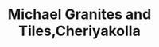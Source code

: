 ---
title: "Michael Granites and Tiles,Cheriyakolla"
url: /neyyattinkara/michael-granites-and-tiles-cheriyakolla/
shop: tiles
---